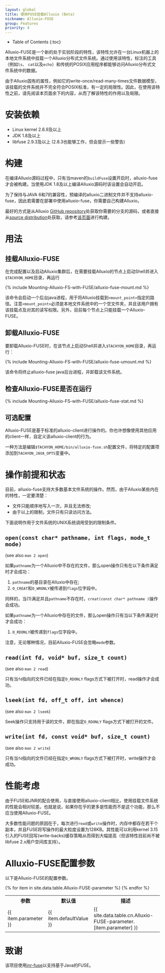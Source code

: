 ```yaml
---
layout: global
title: 使用FUSE挂载Alluxio (Beta)
nickname: Alluxio-FUSE
group: Features
priority: 4
---
```


* Table of Contents
{:toc}

Alluxio-FUSE是一个新的处于实验阶段的特性，该特性允许在一台Linux机器上的本地文件系统中挂载一个Alluxio分布式文件系统。通过使用该特性，标注的工具（例如`ls`、 `cat`以及`echo`）和传统的POSIX应用程序都能够访问Alluxio分布式文件系统中的数据。

由于Alluxio固有的属性，例如它的write-once/read-many-times文件数据模型，该挂载的文件系统并不完全符合POSIX标准，有一定的局限性。因此，在使用该特性之前，请先阅读本页面余下的内容，从而了解该特性的作用以及局限。

# 安装依赖

* Linux kernel 2.6.9及以上
* JDK 1.8及以上
* libfuse 2.9.3及以上
  (2.8.3也能够工作，但会提示一些警告)

# 构建

在编译Alluxio源码过程中，只有当maven的`buildFuse`设置开启时，alluxio-fuse才会被构建。当使用JDK 1.8及以上编译Alluxio源码时该设置会自动开启。

为了保持与JAVA 6和7的兼容性，预编译的alluxio二进制文件并不支持alluxio-fuse，因此若需要在部署中使用alluxio-fuse，你需要自己构建Alluxio。

最好的方式是从Alluxio [GitHub repository](https://github.com/amplab/alluxio)处获取你需要的分支的源码，或者直接从[source distribution](https://github.com/amplab/alluxio/releases)处获取，请参考[该页面](Building-Alluxio-Master-Branch.html)进行构建。

# 用法

## 挂载Alluxio-FUSE

在完成配置以及启动Alluxio集群后，在需要挂载Alluxio的节点上启动Shell并进入`$TACHYON_HOME`目录，再运行

{% include Mounting-Alluxio-FS-with-FUSE/alluxio-fuse-mount.md %}

该命令会启动一个后台java进程，用于将Alluxio挂载到`<mount_point>`指定的路径。注意`<mount_point>`必须是本地文件系统中的一个空文件夹，并且该用户拥有该挂载点及对其的读写权限。另外，目前每个节点上只能挂载一个Alluxio-FUSE。

## 卸载Alluxio-FUSE

要卸载Alluxio-FUSE时，在该节点上启动Shell并进入`$TACHYON_HOME`目录，再运行：

{% include Mounting-Alluxio-FS-with-FUSE/alluxio-fuse-umount.md %}

该命令将终止alluxio-fuse java后台进程，并卸载该文件系统。

## 检查Alluxio-FUSE是否在运行

{% include Mounting-Alluxio-FS-with-FUSE/alluxio-fuse-stat.md %}

## 可选配置

Alluxio-FUSE是基于标准的alluxio-client进行操作的。你也许想像使用其他应用的client一样，自定义该alluxio-client的行为。

一种方法是编辑`$TACHYON_HOME/bin/alluxio-fuse.sh`配置文件，将特定的配置项添加到`TACHYON_JAVA_OPTS`变量中。

# 操作前提和状态

目前，alluxio-fuse支持大多数基本文件系统的操作。然而，由于Alluxio某些内在的特性，一定要清楚：

* 文件只能顺序地写入一次，并且无法修改;
* 由于以上的限制，文件只有只读访问方法。

下面说明作用于文件系统的UNIX系统调用受到的限制条件。

## `open(const char* pathname, int flags, mode_t mode)`
(see also `man 2 open`)

如果`pathname`为一个Alluxio中不存在的文件，那么open操作只有在以下条件满足时才会成功：

1. `pathname`的基目录在Alluxio中存在;
2. `O_CREAT`和`O_WRONLY`被传递到`flags`位字段中。

同样的，当(1)满足并且`pathname`不存在时，`creat(const char* pathname )`操作会成功。

如果`pathname`为一个Alluxio中存在的文件，那么open操作只有当以下条件满足时才会成功：

1. `O_RDONLY`被传递到`flags`位字段中。

注意，无论哪种情况，目前Alluxio-FUSE会忽略`mode`参数。

## `read(int fd, void* buf, size_t count)`
(see also `man 2 read`)

只有当`fd`指向的文件已经在指定`O_RDONLY` flags方式下被打开时，read操作才会成功。

## `lseek(int fd, off_t off, int whence)`
(see also `man 2 lseek`)

Seek操作只支持用于读的文件，即在指定`O_RDONLY` flags方式下被打开的文件。

## `write(int fd, const void* buf, size_t count)`
(see also `man 2 write`)

只有当`fd`指向的文件已经在指定`O_WRONLY` flags方式下被打开时，write操作才会成功。

# 性能考虑

由于FUSE和JNR的配合使用，与直接使用alluxio-client相比，使用挂载文件系统的性能会相对较差。也就是说，如果你在乎的更多是性能而不是这个功能，那么不应当使用Alluxio-FUSE。

大多数性能问题的原因在于，每次进行`read`或`write`操作时，内存中都存在若干个副本，并且FUSE将写操作的最大粒度设置为128KB。其性能可以利用kernel 3.15引入的FUSE回写(write-backs)缓存策略从而得到大幅提高（但该特性目前尚不被libfuse 2.x用户空间库支持）。

# Alluxio-FUSE配置参数

以下是Alluxio-FUSE的配置参数。

<table class="table table-striped">
<tr><th>参数</th><th>默认值</th><th>描述</th></tr>
{% for item in site.data.table.Alluxio-FUSE-parameter %}
  <tr>
    <td>{{ item.parameter }}</td>
    <td>{{ item.defaultValue }}</td>
    <td>{{ site.data.table.cn.Alluxio-FUSE-parameter.[item.parameter] }}</td>
  </tr>
{% endfor %}
</table>

# 致谢

该项目使用[jnr-fuse](https://github.com/SerCeMan/jnr-fuse)以支持基于Java的FUSE。
